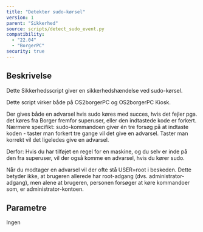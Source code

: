 ```yaml
---
title: "Detekter sudo-kørsel"
version: 1
parent: "Sikkerhed"
source: scripts/detect_sudo_event.py
compatibility:  
  - "22.04"
  - "BorgerPC"
security: true
---
```


## Beskrivelse
Dette Sikkerhedsscript giver en sikkerhedshændelse ved sudo-kørsel.

Dette script virker både på OS2borgerPC og OS2borgerPC Kiosk.

Der gives både en advarsel hvis sudo køres med succes, hvis det fejler pga. det køres fra Borger fremfor superuser, eller den indtastede kode er forkert.
Nærmere specifikt: 
sudo-kommandoen giver én tre forsøg på at indtaste koden - taster man forkert tre gange vil det give en advarsel. Taster man korrekt vil det ligeledes give en advarsel.

Derfor: Hvis du har tilføjet en regel for en maskine, og du selv er inde på den fra superuser, vil der også komme en advarsel, hvis du kører sudo.

Når du modtager en advarsel vil der ofte stå USER=root i beskeden. Dette betyder ikke, at brugeren allerede har root-adgang (dvs. administrator-adgang), men alene at brugeren, personen forsøger at køre kommandoer som, er administrator-kontoen.

## Parametre
Ingen